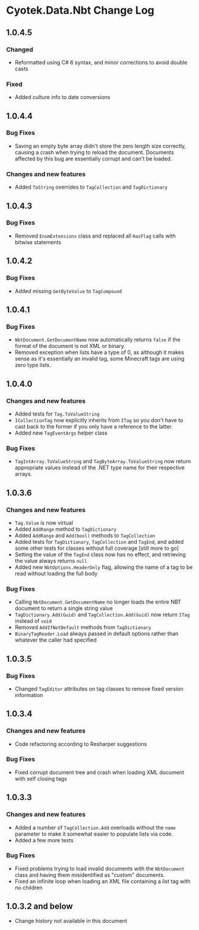 # Cyotek.Data.Nbt Change Log

## 1.0.4.5
### Changed
* Reformatted using C# 6 syntax, and minor corrections to avoid double casts

### Fixed
* Added culture info to date conversions

## 1.0.4.4
### Bug Fixes
* Saving an empty byte array didn't store the zero length size correctly, causing a crash when trying to reload the document. Documents affected by this bug are essentially corrupt and can't be loaded.

### Changes and new features
* Added `ToString` overrides to `TagCollection` and `TagDictionary`

## 1.0.4.3
### Bug Fixes
* Removed `EnumExtensions` class and replaced all `HasFlag` calls with bitwise statements

## 1.0.4.2
### Bug Fixes
* Added missing `GetByteValue` to `TagCompound`

## 1.0.4.1
### Bug Fixes
* `NbtDocument.GetDocumentName` now automatically returns `false` if the format of the document is not XML or binary.
* Removed exception when lists have a type of 0, as although it makes sense as it's essentially an invalid tag, some Minecraft tags are using zero type lists.

## 1.0.4.0
### Changes and new features
* Added tests for `Tag.ToValueString`
* `ICollectionTag` now explicitly inherits from `ITag` so you don't have to cast back to the former if you only have a reference to the latter.
* Added new `TagEventArgs` helper class

### Bug Fixes
* `TagIntArray.ToValueString` and `TagByteArray.ToValueString` now return appropriate values instead of the .NET type name for their respective arrays.

## 1.0.3.6
### Changes and new features
* `Tag.Value` is now virtual
* Added `AddRange` method to `TagDictionary`
* Added `AddRange` and `Add(bool)` methods to `TagCollection`
* Added tests for `TagDictionary`, `TagCollection` and `TagEnd`, and added some other tests for classes without full coverage [still more to go]
* Setting the value of the `TagEnd` class now has no effect, and retrieving the value always returns `null`
* Added new `NbtOptions.HeaderOnly` flag, allowing the name of a tag to be read without loading the full body

### Bug Fixes
* Calling `NbtDocument.GetDocumentName` no longer loads the entire NBT document to return a single string value
* `TagDictionary.Add(Guid)` and `TagCollection.Add(Guid)` now return `ITag` instead of `void`
* Removed `AddIfNotDefault` methods from `TagDictionary`
* `BinaryTagReader.Load` always passed in default options rather than whatever the caller had specified

## 1.0.3.5
### Bug Fixes
* Changed `TagEditor` attributes on tag classes to remove fixed version information

## 1.0.3.4
### Changes and new features
* Code refactoring according to Resharper suggestions

### Bug Fixes
* Fixed corrupt document tree and crash when loading XML document with self closing tags

## 1.0.3.3
### Changes and new features
* Added a number of `TagCollection.Add` overloads without the `name` parameter to make it somewhat easier to populate lists via code.
* Added a few more tests

### Bug Fixes
* Fixed problems trying to load invalid documents with the `NbtDocument` class and having them misidentified as "custom" documents.
* Fixed an infinite loop when loading an XML file containing a list tag with no children

## 1.0.3.2 and below
* Change history not available in this document
